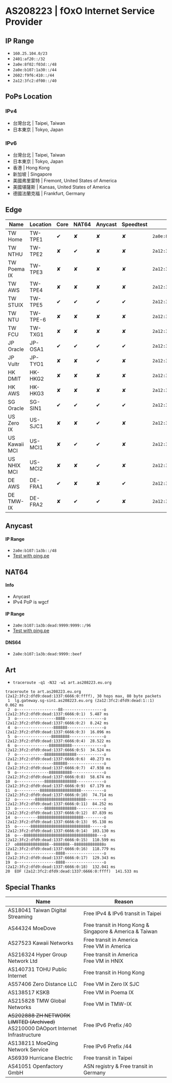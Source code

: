 # **AS208223 | fOxO Internet Service Provider**
## IP Range
- `160.25.104.0/23`
- `2401:af20::/32`
- `2a0e:8f02:f03d::/48`
- `2a0e:b107:1a30::/44`
- `2602:f9f6:410::/44`
- `2a12:3fc2:df00::/40`

## PoPs Location
### IPv4
 - 台灣台北 | Taipei, Taiwan
 - 日本東京 | Tokyo, Japan

### IPv6
 - 台灣台北 | Taipei, Taiwan
 - 日本東京 | Tokyo, Japan
 - 香港 | Hong Kong
 - 新加坡 | Singapore
 - 美國弗里蒙特 | Fremont, United States of America
 - 美國堪薩斯 | Kansas, United States of America
 - 德國法蘭克福 | Frankfurt, Germany

<!-- - 美國西雅圖 | Seattle, United States of America-->


## Edge
| Name | Location | Core | NAT64 | Anycast | Speedtest | Prefix | 
| --- | --- | --- | --- | --- | --- | --- |
| TW Home | TW-TPE1 | ✔ | ✘ | ✘ | ✘ | `2a0e:8f02:f03d::/48`
| TW NTHU | TW-TPE2 | ✘ | ✔ | ✘ | ✘ | `2a12:3fc2:dfaa::/48`  
| TW Poema IX | TW-TPE3 | ✘ | ✘ | ✘ | ✘ | `2a12:3fc2:dfdb::/48`  
| TW AWS | TW-TPE4 | ✘ | ✘ | ✘ | ✘ | `2a12:3fc2:dfd5::/48`  
| TW STUIX | TW-TPE5 | ✔ | ✔ | ✔ | ✔ | `2a12:3fc2:dfd2::/48`
| TW NTU | TW-TPE-6 | ✘ | ✘ | ✘ | ✘ | `2a12:3fc2:dfcb::/48`
| TW FCU | TW-TXG1 | ✘ | ✘ | ✘ | ✘ | `2a12:3fc2:dfce::/48`
| JP Oracle | JP-OSA1  | ✔ | ✔ | ✔ | ✔ | `2a12:3fc2:dfdf::/48` 
| JP Vultr | JP-TYO1  | ✘ | ✘ | ✔ | ✘ |  `2a12:3fc2:dfdc::/48`
| HK DMIT |  HK-HKG2 | ✘ | ✘ | ✘ | ✘ |  `2a12:3fc2:dfdd::/48` 
| HK AWS | HK-HKG3 | ✘ | ✘ | ✘ | ✘ |  `2a12:3fc2:dfcf::/48`
| SG Oracle | SG-SIN1 | ✔ | ✔ | ✔ | ✔ | `2a12:3fc2:dfd9::/48` 
| US Zero IX | US-SJC1  | ✘ | ✘ | ✔ | ✘ | `2a12:3fc2:dfd6::/48`
| US Kawaii MCI | US-MCI1  | ✘ | ✔ | ✔ | ✘ | `2a12:3fc2:dfd8::/48` 
| US NHIX MCI | US-MCI2  | ✘ | ✘ | ✔ | ✘ | `2a12:3fc2:dfca::/48` 
| DE AWS | DE-FRA1 | ✔ | ✘ | ✘ | ✔ |  `2a12:3fc2:dfda::/48`  
| DE TMW-IX | DE-FRA2 | ✘ | ✔ | ✔ | ✘ | `2a12:3fc2:dfd4::/48`


<!-- 
| HK Skywolf | HK-HKG1  | ✔ | ✘ | ✔ | ✔ |  `2a12:3fc2:dfde::/48`
| US AWS | US-SEA2  | ✔ | ✔ | ✔ | ✘ | `2a12:3fc2:dfd1::/48`
| HK JJIX | HK-HKG4 | ✘ | ✘ | ✘ | ✘ | `2a12:3fc2:dfcd::/48`  
| KR AWS| KR-ICN1 | ✘ | ✘ | ✘ | ✘ |  `2a12:3fc2:dfd0::/48`
| AU Pigeon LXC | AU-SYD1 | ✘ | ✘ | ✘ | ✘ | `2a12:3fc2:dfcc::/48`
| US Vultr ORD | US-ORD1  | ✘ | ✔ | ✔ | ✘ | `2a12:3fc2:dfd8::/48`  
| CN Computer CGO | CN-CGO1 | ✘ | ✘ | ✘ | ✘ |  `2a12:3fc2:dfd7::/48`
-->

## Anycast
#### IP Range
- `2a0e:b107:1a3b::/48`
- [Test with ping.pe](https://ping6.ping.pe/2a0e:b107:1a3b::)

## NAT64
#### Info
- Anycast
- IPv4 PoP is wgcf
#### IP Range
- `2a0e:b107:1a3b:dead:9999:9999::/96`
- [Test with ping.pe](https://ping6.ping.pe/2a0e:b107:1a3b:dead:9999:9999:101:101)

#### DNS64
- `2a0e:b107:1a3b:dead:9999::beef`

## Art
- `traceroute -q1 -N32 -w1 art.as208223.eu.org`

```
traceroute to art.as208223.eu.org (2a12:3fc2:dfd9:dead:1337:6666:0:ffff), 30 hops max, 80 byte packets
 1  lg.gateway.sg-sin1.as208223.eu.org (2a12:3fc2:dfd9:dead:1::1)  0.062 ms
 2  o------------------88------------------o (2a12:3fc2:dfd9:dead:1337:6666:0:1)  5.487 ms
 3  o-----------------8888-----------------o (2a12:3fc2:dfd9:dead:1337:6666:0:2)  8.242 ms
 4  o----------------888888----------------o (2a12:3fc2:dfd9:dead:1337:6666:0:3)  16.096 ms
 5  o---------------88888888---------------o (2a12:3fc2:dfd9:dead:1337:6666:0:4)  28.522 ms
 6  o--------------8888888888--------------o (2a12:3fc2:dfd9:dead:1337:6666:0:5)  34.524 ms
 7  o------------88888888888888------------o (2a12:3fc2:dfd9:dead:1337:6666:0:6)  40.273 ms
 8  o----------------888888----------------o (2a12:3fc2:dfd9:dead:1337:6666:0:7)  47.938 ms
 9  o--------------8888888888--------------o (2a12:3fc2:dfd9:dead:1337:6666:0:8)  58.674 ms
10  o------------88888888888888------------o (2a12:3fc2:dfd9:dead:1337:6666:0:9)  67.179 ms
11  o----------888888888888888888----------o (2a12:3fc2:dfd9:dead:1337:6666:0:10)  74.714 ms
12  o--------8888888888888888888888--------o (2a12:3fc2:dfd9:dead:1337:6666:0:11)  84.252 ms
13  o------------88888888888888------------o (2a12:3fc2:dfd9:dead:1337:6666:0:12)  87.839 ms
14  o---------88888888888888888888---------o (2a12:3fc2:dfd9:dead:1337:6666:0:13)  95.138 ms
15  o------88888888888888888888888888------o (2a12:3fc2:dfd9:dead:1337:6666:0:14)  103.130 ms
16  o---88888888888888888888888888888888---o (2a12:3fc2:dfd9:dead:1337:6666:0:15)  110.599 ms
17  o88888888888888--8888888--8888888888888o (2a12:3fc2:dfd9:dead:1337:6666:0:16)  118.779 ms
18  o-----------------8888-----------------o (2a12:3fc2:dfd9:dead:1337:6666:0:17)  129.343 ms
19  o-----------------8888-----------------o (2a12:3fc2:dfd9:dead:1337:6666:0:18)  132.041 ms
20  EOF (2a12:3fc2:dfd9:dead:1337:6666:0:ffff)  141.533 ms
```

## Special Thanks
| Name | Reason | 
| --- | --- |
| AS18041 Taiwan Digital Streaming |  Free IPv4 & IPv6 transit in Taipei
| AS44324 MoeDove | Free transit in Hong Kong & Singapore & America & Taiwan
| AS27523 Kawaii Networks | Free transit in America <br> Free VM in America
| AS216324 Hyper Group Network Ltd | Free transit in America <br> Free VM in HNIX
| AS140731 TOHU Public Internet | Free transit in Hong Kong
| AS57406 Zero Distance LLC | Free VM in Zero IX SJC
| AS138517 KSKB | Free VM in Poema IX  
| AS215828 TMW Global Networks | Free VM in TMW-IX
| <del>AS202888 ZH NETWORK LIMITED (Archived)</del> <br> AS210000 DAOport Internet Infrastructure | Free IPv6 Prefix /40
| AS138211 MoeQing Network Service |  Free IPv6 Prefix /44
| AS6939 Hurricane Electric |  Free transit in Taipei
| AS41051 Openfactory GmbH | ASN registry  &  Free transit in Germany

<!-- 
| AS203314 Hats Network | Free VM & Transit in Hong Kong | 
| AS212895 Route64 |  Free transit in Germany
| AS215364 Infinitron Internet LLC | Free transit in Hong Kong <br> Free VM in JJIX

-->
